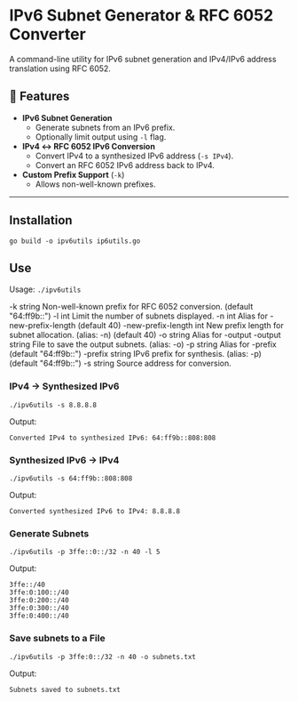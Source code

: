 # IPv6 Subnet Generator & RFC 6052 Converter

A command-line utility for IPv6 subnet generation and IPv4/IPv6 address translation using RFC 6052.

## 🚀 Features
- **IPv6 Subnet Generation**  
  - Generate subnets from an IPv6 prefix.  
  - Optionally limit output using `-l` flag.
- **IPv4 ↔ RFC 6052 IPv6 Conversion**  
  - Convert IPv4 to a synthesized IPv6 address (`-s IPv4`).  
  - Convert an RFC 6052 IPv6 address back to IPv4.  
- **Custom Prefix Support** (`-k`)  
  - Allows non-well-known prefixes.

---

## Installation

`go build -o ipv6utils ip6utils.go`

## Use

Usage:
`./ipv6utils`

  -k string
    	Non-well-known prefix for RFC 6052 conversion. (default "64:ff9b::")
  -l int
    	Limit the number of subnets displayed.
  -n int
    	Alias for -new-prefix-length (default 40)
  -new-prefix-length int
    	New prefix length for subnet allocation. (alias: -n) (default 40)
  -o string
    	Alias for -output
  -output string
    	File to save the output subnets. (alias: -o)
  -p string
    	Alias for -prefix (default "64:ff9b::")
  -prefix string
    	IPv6 prefix for synthesis. (alias: -p) (default "64:ff9b::")
  -s string
    	Source address for conversion.

### IPv4 → Synthesized IPv6

`./ipv6utils -s 8.8.8.8`

Output: 

`Converted IPv4 to synthesized IPv6: 64:ff9b::808:808`

### Synthesized IPv6 → IPv4

`./ipv6utils -s 64:ff9b::808:808`

Output:

`Converted synthesized IPv6 to IPv4: 8.8.8.8`

### Generate Subnets

`./ipv6utils -p 3ffe::0::/32 -n 40 -l 5`

Output:

```
3ffe::/40
3ffe:0:100::/40
3ffe:0:200::/40
3ffe:0:300::/40
3ffe:0:400::/40
```

### Save subnets to a File

`./ipv6utils -p 3ffe:0::/32 -n 40 -o subnets.txt`

Output: 

`Subnets saved to subnets.txt`
